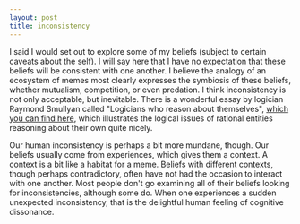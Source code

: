 ```yaml
---
layout: post
title: inconsistency
---
```


I said I would set out to explore some of my beliefs (subject to certain caveats about the self). I will say here that I have no expectation that these beliefs will be consistent with one another. I believe the analogy of an ecosystem of memes most clearly expresses the symbiosis of these beliefs, whether mutualism, competition, or even predation. I think inconsistency is not only acceptable, but inevitable. There is a wonderful essay by logician Raymond Smullyan called "Logicians who reason about themselves", [which you can find here](http://portal.acm.org/ft_gateway.cfm?id=1029818&type=pdf&coll=GUIDE&dl=GUIDE&CFID=44077077&CFTOKEN=65318791), which illustrates the logical issues of rational entities reasoning about their own quite nicely.

Our human inconsistency is perhaps a bit more mundane, though. Our beliefs usually come from experiences, which gives them a context. A context is a bit like a habitat for a meme. Beliefs with different contexts, though perhaps contradictory, often have not had the occasion to interact with one another. Most people don't go examining all of their beliefs looking for inconsistencies, although some do. When one experiences a sudden unexpected inconsistency, that is the delightful human feeling of cognitive dissonance.

